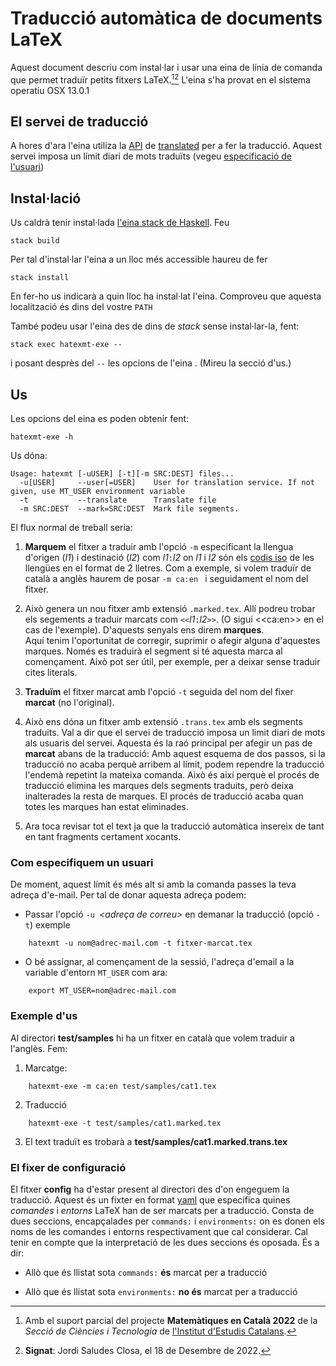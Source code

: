 # Traducció automàtica de documents LaTeX

Aquest document descriu com instal·lar i usar una eina de línia de comanda que permet traduïr
petits fitxers LaTeX.[^1][^2]
L'eina s'ha provat en el sistema operatiu OSX 13.0.1


## El servei de traducció
A hores d'ara l'eina utiliza la [API](https://api.translated.com/v2) de [translated](https://translated.com/welcome)
per a fer la traducció.
Aquest servei imposa un límit diari de mots traduïts (vegeu [especificació de l'usuari](#com-especifiquem-un-usuari))



## Instal·lació

Us caldrà tenir instal·lada [l'eina stack de Haskell](https://docs.haskellstack.org/en/stable/).
Feu 

    stack build

Per tal d'instal·lar l'eina a un lloc més accessible haureu de fer

    stack install

En fer-ho us indicarà a quin lloc ha instal·lat l'eina.
Comproveu que aquesta localització és dins del vostre `PATH`

També podeu usar l'eina des de dins de _stack_ sense instal·lar-la, fent:

    stack exec hatexmt-exe --

i posant desprès del `--` les opcions de l'eina . (Mireu la secció d'us.)


## Us
Les opcions del eina es poden obtenir fent:

    hatexmt-exe -h

Us dóna:
````
Usage: hatexmt [-uUSER] [-t][-m SRC:DEST] files...
  -u[USER]     --user[=USER]    User for translation service. If not given, use MT_USER environment variable
  -t           --translate      Translate file
  -m SRC:DEST  --mark=SRC:DEST  Mark file segments.
````
El flux normal de treball seria:

1. **Marquem** el fitxer a traduir amb l'opció `-m` especificant la llengua d'origen (_l1_) i destinació (_l2_) com  _l1_`:`_l2_
on _l1_ i _l2_ són els [codis iso](https://en.wikipedia.org/wiki/List_of_ISO_639-1_codes) de les llengües en el format de 2 lletres.
Com a exemple, si volem traduïr de català a anglès haurem de posar `-m ca:en ` i seguidament el nom del fitxer.

2. Això genera un nou fitxer amb extensió `.marked.tex`. Allí podreu trobar els segements a traduir marcats com `<<`_l1_`:`_l2_`>>`.
(O sigui \<\<ca:en\>\> en el cas de l'exemple). D'aquests senyals ens direm **marques**.  
 Aquí tenim l'oportunitat de corregir, suprimir o afegir alguna d'aquestes marques.
 Només es traduirà el segment si té aquesta marca al començament.
 Això pot ser útil, per exemple, per a deixar sense traduir cites literals.

3. **Traduïm** el fitxer marcat amb l'opció `-t` seguida del nom del fixer **marcat** (no l'original).

4. Això ens dóna un fitxer amb extensió `.trans.tex` amb els segments traduits.
Val a dir que el servei de traducció imposa un limit diari de mots als usuaris del servei.
Aquesta és la raó principal per afegir un pas de **marcat** abans de la traducció:
Amb aquest esquema de dos passos, si la traducció no acaba perquè arribem al límit,
podem rependre la traducció l'endemà repetint la mateixa comanda.
Això és així perquè el procés de traducció elimina les marques dels segments traduits, però deixa inalterades la resta de marques.
El procés de traducció acaba quan totes les marques han estat eliminades.

5. Ara toca revisar tot el text ja que la traducció automàtica insereix de tant en tant fragments certament xocants.

### Com especifiquem un usuari

De moment, aquest límit és més alt si amb la comanda passes la teva adreça d'e-mail.
Per tal de donar aquesta adreça podem:

* Passar l'opció `-u `_\<adreça de correu\>_ en demanar la traducció (opció `-t`)
  exemple

```
    hatexmt -u nom@adrec-mail.com -t fitxer-marcat.tex
```


* O bé assignar, al començament de la sessió, l'adreça d'email a la variable d'entorn `MT_USER` com ara:

```
    export MT_USER=nom@adrec-mail.com
````

### Exemple d'us

Al directori **test/samples** hi ha un fitxer en català que volem traduir a l'anglès. Fem:

1. Marcatge:
```
    hatexmt-exe -m ca:en test/samples/cat1.tex
```

2. Traducció
```
    hatexmt-exe -t test/samples/cat1.marked.tex
```

3. El text traduït es trobarà a **test/samples/cat1.marked.trans.tex**

### El fixer de configuració
El fitxer **config** ha d'estar present al directori des d'on engeguem la traducció.
Aquest és un fixter en format [yaml](https://yaml.org/)  que especifica quines _comandes_ i _entorns_ LaTeX han de ser marcats per a traducció.
Consta de dues seccions, encapçalades per `commands:` i `environments:` on es donen els noms de les comandes i entorns respectivament
que cal considerar.
Cal tenir en compte que la interpretació de les dues seccions és oposada. És a dir:

* Allò que és llistat sota `commands:` **és** marcat per a traducció

* Allò que és llistat sota `environments:` **no és** marcat per a traducció


[^1]: Amb el suport parcial del projecte **Matemàtiques en Català 2022** de la _Secció de Ciències i Tecnologia_ de [l'Institut d'Estudis Catalans](https://www.iec.cat/).
[^2]: **Signat**: Jordi Saludes Closa, el 18 de Desembre de 2022.









